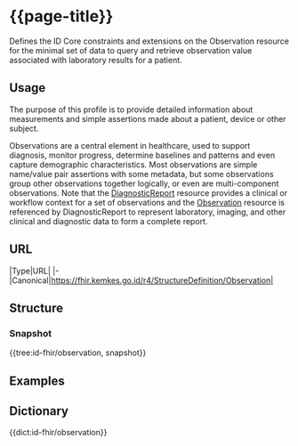 # {{page-title}}
Defines the ID Core constraints and extensions on the Observation resource for the minimal set of data to query and retrieve observation value associated with laboratory results for a patient.

## Usage
The purpose of this profile is to provide detailed information about measurements and simple assertions made about a patient, device or other subject.

[1]: https://fhir.kemkes.go.id/r4/StructureDefinition/DiagnosticReport "DiagnosticReport"
[2]: https://fhir.kemkes.go.id/r4/StructureDefinition/Observation "Observation"
Observations are a central element in healthcare, used to support diagnosis, monitor progress, determine baselines and patterns and even capture demographic characteristics. Most observations are simple name/value pair assertions with some metadata, but some observations group other observations together logically, or even are multi-component observations. Note that the [DiagnosticReport][1] resource provides a clinical or workflow context for a set of observations and the [Observation][2] resource is referenced by DiagnosticReport to represent laboratory, imaging, and other clinical and diagnostic data to form a complete report.

## URL
|Type|URL|
|-
|Canonical|https://fhir.kemkes.go.id/r4/StructureDefinition/Observation|

## Structure
### Snapshot
<div>
{{tree:id-fhir/observation, snapshot}}
</div>

## Examples

## Dictionary
{{dict:id-fhir/observation}} 
